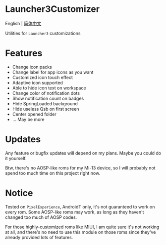 # Launcher3Customizer

English | [简体中文](README_CN.MD)

Utilities for `Launcher3` customizations

# Features

+ Change icon packs
+ Change label for app icons as you want
+ Customized icon touch effect
+ Adaptive icon supported
+ Able to hide icon text on workspace
+ Change color of notification dots
+ Show notification count on badges
+ Hide SpringLoaded background
+ Hide useless Qsb on first screen
+ Center opened folder
+ ... May be more

# Updates

Any feature or bugfix updates will depend on my plans. Maybe you could do it yourself.

Btw, there's no AOSP-like roms for my Mi-13 device, so I will probably not spend too much time on this project right now.

# Notice

Tested on `PixelExperience`, AndroidT only, it's not guaranteed to work on every rom. Some AOSP-like roms may work, as long as they haven't changed too much of AOSP codes.

For those highly-customized roms like MIUI, I am quite sure it's not working at all, and there's no need to use this module on those roms since they've already provided lots of features.
